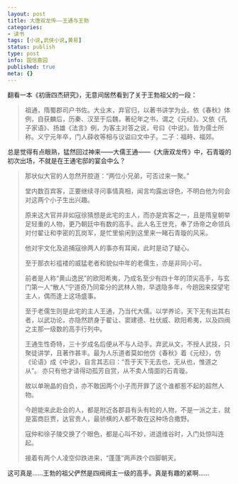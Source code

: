 ```yaml
---    
layout: post    
title: 大唐双龙传——王通与王勃    
categories:    
- 读书    
tags: [小说,武侠小说,黄易]    
status: publish    
type: post    
info: 国信嘉园    
published: true    
meta: {}    
---    
```

    
翻看一本《初唐四杰研究》，无意间居然看到了关于王勃祖父的一段：    
    
> 祖通，隋蜀郡司户书佐。大业末，弃官归，以著书讲学为业。依《春秋》体例，自获麟后，历秦、汉至于后魏，著纪年之书，谓之《元经》。又依《孔子家语》、扬雄《法言》例，为客主对答之说，号曰《中说》。皆为儒士所称。义宁元年卒，门人薛收等相与议谥曰文中子。二子：福畤、福郊。     
    
总是觉得有点眼熟，猛然回过神来——大儒王通——《大唐双龙传》中，石青璇的初次出场，不就是在王通宅邸的宴会中么？    
    
> 那状似大官的人忽然开腔道：“两位小兄弟，可否过来一聚。”    
>     
> 堂内数百宾客，正要继续寻问事情真相，闻言均露出讶色，不明白他为何会对这两个小子生出兴趣。    
>     
> 原来这大官并非如寇徐猜想是此宅的主人，而亦是宾客之一，且是隋皇朝举足轻重的人物，更乃朝廷中有数的高手。此人名王世充，奉了炀帝之命领兵对付翟让和李密的瓦岗军，是忙里偷闲到这里来一睹石青璇的风采。    
>     
> 他对宇文化及追捕寇徐两人的事亦有耳闻，此时是动了疑心。    
>     
> 至于那衣衫褴褛的威猛老者和貌似中年的老儒生，亦是非同小可。    
>     
> 前者是人称“黄山逸民”的欧阳希夷，乃成名至少有四十年的顶尖高手，与玄门第一人“散人”宁道奇乃同辈分的武林人物，早退隐多年，今趟因来探望宅主人，偶而逢上这场盛事。    
>     
> 至于老儒生则是此宅的主人王通，乃当代大儒。以学养论，天下无有出其右者，以武功论，亦隐然跻身于翟让、窦建德、杜伏威、欧阳希夷，以及四阀之主那一级数的高手行列中。    
>     
> 王通生性奇特，三十岁成名后便从不与人动手。弃武从文，不授人武技，只聚徒讲学，且著作甚丰。最为人乐道者莫如他仿《春秋》着《元经》，仿《论语》成《中说》，自言其志曰：“吾于天下无去也，无从也，惟道之从”。 亦只有他才请得动孤芳自赏，从不卖人情面的石青璇。    
>     
> 故以单琬晶的自负，亦不敢因两个小子而开罪了这个谁都惹不起的超然人物。    
>     
> 今趟能来此赴会的人，都是附近各郡县有头有睑的人物，不是一派之主，就是富商巨贾，达官贵人，最骄横的人都不敢在这种场合撒野。    
>     
> 寇仲和徐子陵交换了个眼色，都是心叫不妙，进退维谷时，入门处惊叫连起。    
>     
> 接着有两个人凌空仰跌进来，“蓬蓬”两声跌个四脚朝天。     
     
这可真是……王勃的祖父俨然是四阀阀主一级的高手。真是有趣的紧啊……    
